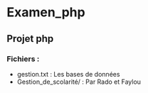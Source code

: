 # Examen_php
## Projet php
### Fichiers :
- gestion.txt : Les bases de données
- Gestion_de_scolarité/ : Par Rado et Faylou
